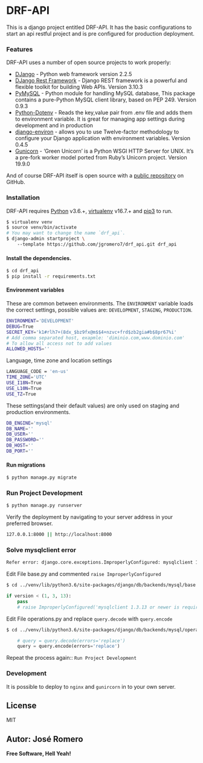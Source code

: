 # DRF-API

This is a django project entitled DRF-API. It has the basic configurations to start an api restful project and is pre configured for production deployment.
### Features

DRF-API uses a number of open source projects to work properly:

* [DJango](https://docs.djangoproject.com/en/2.2/) - Python web framework version 2.2.5
* [DJango Rest Framework](https://www.django-rest-framework.org/) - Django REST framework is a powerful and flexible toolkit for building Web APIs. Version 3.10.3
* [PyMySQL](https://pypi.org/project/PyMySQL/) - Python module for handling MySQL database, This package contains a pure-Python MySQL client library, based on PEP 249. Version 0.9.3
* [Python-Dotenv](https://pypi.org/project/python-dotenv/) - Reads the key,value pair from .env file and adds them to environment variable. It is great for managing app settings during development and in production
* [django-environ](https://pypi.org/project/django-environ/) - allows you to use Twelve-factor methodology to configure your Django application with environment variables. Version 0.4.5
* [Gunicorn](https://pypi.org/project/gunicorn/) - ‘Green Unicorn’ is a Python WSGI HTTP Server for UNIX. It’s a pre-fork worker model ported from Ruby’s Unicorn project. Version 19.9.0

And of course DRF-API itself is open source with a [public repository](https://github.com/jgromero7/drf_api)
 on GitHub.

### Installation

DRF-API requires [Python](https://www.python.org/downloads/) v3.6.+,  [virtualenv](https://virtualenv.pypa.io/en/latest/) v16.7.+ and [pip3](https://pip.pypa.io/en/stable/) to run.

```bash
$ virtualenv venv
$ source venv/bin/activate
# You may want to change the name `drf_api`.
$ django-admin startproject \ 
    --template https://github.com/jgromero7/drf_api.git drf_api
```
#### Install the dependencies.

```sh
$ cd drf_api
$ pip install -r requirements.txt
```

#### Environment variables
These are common between environments. The `ENVIRONMENT` variable loads the correct settings, possible values are: `DEVELOPMENT`, `STAGING`, `PRODUCTION`.

```sh
ENVIRONMENT='DEVELOPMENT'
DEBUG=True
SECRET_KEY='k1#rlh7+(8dx_$bz9fx@m$$4+nzvc+frd$zb2gia#b$8pr67%i'
# Add comma separated host, exapmle: 'diminio.com,www.dominio.com'
# To allow all access not to add values
ALLOWED_HOSTS=''
```
Language, time zone and location settings 
```sh
LANGUAGE_CODE = 'en-us'
TIME_ZONE='UTC'
USE_I18N=True
USE_L10N=True
USE_TZ=True
```
These settings(and their default values) are only used on staging and production environments.
```sh
DB_ENGINE='mysql'
DB_NAME=''
DB_USER=''
DB_PASSWORD=''
DB_HOST=''
DB_PORT=''
```

#### Run migrations
```sh
$ python manage.py migrate
```

### Run Project Development
```sh
$ python manage.py runserver
```

Verify the deployment by navigating to your server address in your preferred browser.

```sh
127.0.0.1:8000 || http://localhost:8000
```

### Solve mysqlclient error
```sh
Refer error: django.core.exceptions.ImproperlyConfigured: mysqlclient 1.3.13 or newer is required; you have 0.9.3.
```
Edit File base.py and commented `raise ImproperlyConfigured`
```sh
$ cd ../venv/lib/python3.6/site-packages/django/db/backends/mysql/base.py
```
```python
if version < (1, 3, 13): 
    pass
    # raise ImproperlyConfigured('mysqlclient 1.3.13 or newer is required; you have %s.' % Database.__version__)
```

Edit File operations.py and replace `query.decode` with `query.encode`
```sh
$ cd ../venv/lib/python3.6/site-packages/django/db/backends/mysql/operations.py
```
```python
    # query = query.decode(errors='replace')
    query = query.encode(errors='replace')
```

Repeat the process again:: `Run Project Development`

### Development
It is possible to deploy to `nginx` and  `gunircorn` in to your own server.

License
----

MIT

Autor: José Romero
----

**Free Software, Hell Yeah!**

